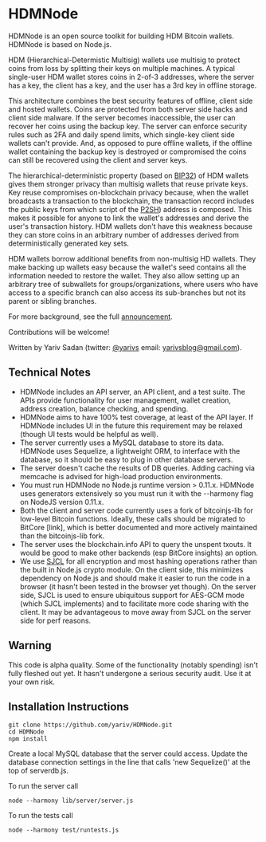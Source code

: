 
HDMNode
=======

HDMNode is an open source toolkit for building HDM Bitcoin wallets. HDMNode is based on Node.js.

HDM (Hierarchical-Determistic Multisig) wallets use multisig to protect coins from loss by splitting their keys on multiple machines. A typical single-user HDM wallet stores coins in 2-of-3 addresses, where the server has a key, the client has a key, and the user has a 3rd key in offline storage.

This architecture combines the best security features of offline, client side and hosted wallets. Coins are protected from both server side hacks and client side malware. If the server becomes inaccessible, the user can recover her coins using the backup key. The server can enforce security rules such as 2FA and daily spend limits, which single-key client side wallets can't provide. And, as opposed to pure offline wallets, if the offline wallet containing the backup key is destroyed or compromised the coins can still be recovered using the client and server keys.

The hierarchical-deterministic property (based on [BIP32](https://github.com/bitcoin/bips/blob/master/bip-0032.mediawiki)) of HDM wallets gives them stronger privacy than multisig wallets that reuse private keys. Key reuse compromises on-blockchain privacy because, when the wallet broadcasts a transaction to the blockchain, the transaction record includes the public keys from which script of the [P2SH](https://github.com/bitcoin/bips/blob/master/bip-0016.mediawiki)) address is composed. This makes it possible for anyone to link the wallet's addresses and derive the user's transaction history. HDM wallets don't have this weakness because they can store coins in an arbitrary number of addresses derived from deterministically generated key sets.

HDM wallets borrow additional benefits from non-multisig HD wallets. They make backing up wallets easy because the wallet's seed contains all the information needed to restore the wallet. They also allow setting up an arbitrary tree of subwallets for groups/organizations, where users who have access to a specific branch can also access its sub-branches but not its parent or sibling branches.

For more background, see the full [announcement](http://yarivsblog.blogspot.com/2014/06/announcing-hdmnode-nodejs-based-hdm.html).

Contributions will be welcome!

Written by Yariv Sadan (twitter: [@yarivs](http://twitter.com/yarivs) email: [yarivsblog@gmail.com](mailto://yarivsblog@gmail.com)).

Technical Notes
---

- HDMNode includes an API server, an API client, and a test suite. The APIs provide functionality for user management, wallet creation, address creation, balance checking, and spending.
- HDMNode aims to have 100% test coverage, at least of the API layer. If HDMNode includes UI in the future this requirement may be relaxed (though UI tests would be helpful as well).
- The server currently uses a MySQL database to store its data. HDMNode uses Sequelize, a lightweight ORM, to interface with the database, so it should be easy to plug in other database servers.
- The server doesn't cache the results of DB queries. Adding caching via memcache is advised for high-load production environments.
- You must run HDMNode no Node.js runtime version > 0.11.x. HDMNode uses generators extensively so you must run it with the --harmony flag on NodeJS version 0.11.x.
- Both the client and server code currently uses a fork of bitcoinjs-lib for low-level Bitcoin functions. Ideally, these calls should be migrated to BitCore [link], which is better documented and more actively maintained than the bitcoinjs-lib fork.
- The server uses the blockchain.info API to query the unspent txouts. It would be good to make other backends (esp BitCore insights) an option.
- We use [SJCL](http://crypto.stanford.edu/sjcl/) for all encryption and most hashing operations rather than the built in Node.js crypto module. On the client side, this minimizes dependency on Node.js and should make it easier to run the code in a browser (it hasn't been tested in the browser yet though). On the server side, SJCL is used to ensure ubiquitous support for AES-GCM mode (which SJCL implements) and to facilitate more code sharing with the client. It may be advantageous to move away from SJCL on the server side for perf reasons.

Warning
---
This code is alpha quality. Some of the functionality (notably spending) isn't fully fleshed out yet. It hasn't undergone a serious security audit. Use it at your own risk.

Installation Instructions
---

```
git clone https://github.com/yariv/HDMNode.git
cd HDMNode
npm install
```

Create a local MySQL database that the server could access. Update the database connection settings in the line that calls 'new Sequelize()' at the top of serverdb.js.

To run the server call

```
node --harmony lib/server/server.js
```

To run the tests call

```
node --harmony test/runtests.js
```
